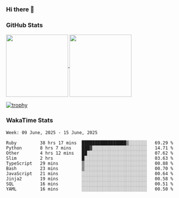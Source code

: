 ### Hi there 👋

### GitHub Stats

<a href="https://github.com/anuraghazra/github-readme-stats">
  <img align="center" height="170px" src="https://github-readme-stats.vercel.app/api/top-langs/?username=tksfjt1024&layout=compact&count_private=true&show_icons=true&show_icons=true&theme=graywhite" />
</a>
<a href="https://github.com/anuraghazra/github-readme-stats">
  <img align="center" height="170px" src="https://github-readme-stats.vercel.app/api?username=tksfjt1024&count_private=true&show_icons=true&show_icons=true&theme=graywhite" />
</a>

[![trophy](https://github-profile-trophy.vercel.app/?username=tksfjt1024)](https://github.com/ryo-ma/github-profile-trophy)

### WakaTime Stats

<!--START_SECTION:waka-->
```text
Week: 09 June, 2025 - 15 June, 2025

Ruby         38 hrs 17 mins  █████████████████▒░░░░░░░   69.29 % 
Python       8 hrs 7 mins    ███▓░░░░░░░░░░░░░░░░░░░░░   14.71 % 
Other        4 hrs 12 mins   ██░░░░░░░░░░░░░░░░░░░░░░░   07.62 % 
Slim         2 hrs           █░░░░░░░░░░░░░░░░░░░░░░░░   03.63 % 
TypeScript   29 mins         ▒░░░░░░░░░░░░░░░░░░░░░░░░   00.88 % 
Bash         23 mins         ▒░░░░░░░░░░░░░░░░░░░░░░░░   00.70 % 
JavaScript   21 mins         ░░░░░░░░░░░░░░░░░░░░░░░░░   00.64 % 
Jinja2       19 mins         ░░░░░░░░░░░░░░░░░░░░░░░░░   00.58 % 
SQL          16 mins         ░░░░░░░░░░░░░░░░░░░░░░░░░   00.51 % 
YAML         16 mins         ░░░░░░░░░░░░░░░░░░░░░░░░░   00.50 % 
```
<!--END_SECTION:waka-->
